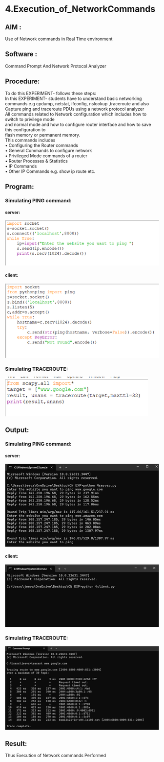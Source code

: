 # 4.Execution_of_NetworkCommands
## AIM :
Use of Network commands in Real Time environment
## Software :
 Command Prompt And Network Protocol Analyzer
## Procedure: 
To do this EXPERIMENT- follows these steps:
<BR>
In this EXPERIMENT- students have to understand basic networking commands e.g cpdump, netstat, ifconfig, nslookup ,traceroute and also Capture ping and traceroute PDUs using a network protocol analyzer 
<BR>
All commands related to Network configuration which includes how to switch to privilege mode
<BR>
and normal mode and how to configure router interface and how to save this configuration to
<BR>
flash memory or permanent memory.
<BR>
This commands includes
<BR>
• Configuring the Router commands
<BR>
• General Commands to configure network
<BR>
• Privileged Mode commands of a router 
<BR>
• Router Processes & Statistics
<BR>
• IP Commands
<BR>
• Other IP Commands e.g. show ip route etc.
<BR>

## Program:
### Simulating PING command:
#### server:
![alt text](<Screenshot 2024-05-05 123529.png>)

#### client:
![alt text](<Screenshot 2024-05-05 123600.png>)

### Simulating TRACEROUTE:
![alt text](<Screenshot 2024-05-05 123517.png>)
## Output:
### Simulating PING command:
#### server:
![alt text](<Screenshot 2024-05-05 121912.png>)
#### client:
![alt text](<Screenshot 2024-05-05 122015.png>)

### Simulating TRACEROUTE:
![alt text](<Screenshot 2024-05-05 122401.png>)

## Result:
Thus Execution of Network commands Performed 
